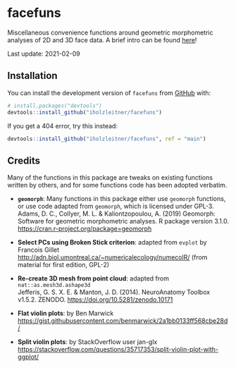 
<!-- README.md is generated from README.Rmd. Please edit that file -->

# facefuns

<!-- badges: start -->

<!-- badges: end -->

Miscellaneous convenience functions around geometric morphometric
analyses of 2D and 3D face data. A brief intro can be found
[here](https://iholzleitner.github.io/facefuns/articles/facefuns.html)\!

Last update: 2021-02-09

## Installation

You can install the development version of `facefuns` from
[GitHub](https://github.com) with:

``` r
# install.packages("devtools")
devtools::install_github("iholzleitner/facefuns")
```

If you get a 404 error, try this instead:

``` r
devtools::install_github("iholzleitner/facefuns", ref = "main")
```

## Credits

Many of the functions in this package are tweaks on existing functions
written by others, and for some functions code has been adopted
verbatim.

  - **`geomorph`**: Many functions in this package either use `geomorph`
    functions, or use code adapted from `geomorph`, which is licensed
    under GPL-3.  
    Adams, D. C., Collyer, M. L. & Kaliontzopoulou, A. (2019) Geomorph:
    Software for geometric morphometric analyses. R package version
    3.1.0. <https://cran.r-project.org/package=geomorph>

  - **Select PCs using Broken Stick criterion**: adapted from `evplot`
    by Francois Gillet
    <http://adn.biol.umontreal.ca/~numericalecology/numecolR/> (from
    material for first edition, GPL-2)

  - **Re-create 3D mesh from point cloud**: adapted from
    `nat::as.mesh3d.ashape3d`  
    Jefferis, G. S. X. E. & Manton, J. D. (2014). NeuroAnatomy Toolbox
    v1.5.2. ZENODO. <https://doi.org/10.5281/zenodo.10171>

  - **Flat violin plots**: by Ben Marwick  
    <https://gist.githubusercontent.com/benmarwick/2a1bb0133ff568cbe28d/>

  - **Split violin plots**: by StackOverflow user jan-glx  
    <https://stackoverflow.com/questions/35717353/split-violin-plot-with-ggplot/>
